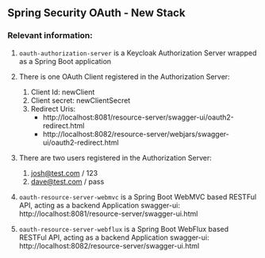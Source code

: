 ## Spring Security OAuth - New Stack

### Relevant information:

1. `oauth-authorization-server` is a Keycloak Authorization Server wrapped as a Spring Boot application
2. There is one OAuth Client registered in the Authorization Server:
   1. Client Id: newClient
   2. Client secret: newClientSecret
   3. Redirect Uris: 
      - http://localhost:8081/resource-server/swagger-ui/oauth2-redirect.html
      - http://localhost:8082/resource-server/webjars/swagger-ui/oauth2-redirect.html

3. There are two users registered in the Authorization Server:
    1. josh@test.com / 123
    2. dave@test.com / pass
   
4. `oauth-resource-server-webmvc` is a Spring Boot WebMVC based RESTFul API, acting as a backend Application
   swagger-ui:  http://localhost:8081/resource-server/swagger-ui.html

5. `oauth-resource-server-webflux` is a Spring Boot WebFlux based RESTFul API, acting as a backend Application
   swagger-ui:  http://localhost:8082/resource-server/swagger-ui.html

